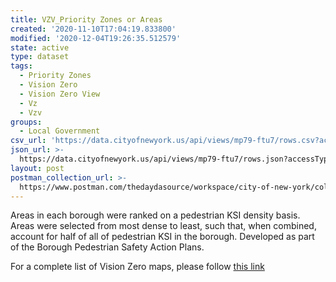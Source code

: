 ```yaml
---
title: VZV_Priority Zones or Areas
created: '2020-11-10T17:04:19.833800'
modified: '2020-12-04T19:26:35.512579'
state: active
type: dataset
tags:
  - Priority Zones
  - Vision Zero
  - Vision Zero View
  - Vz
  - Vzv
groups:
  - Local Government
csv_url: 'https://data.cityofnewyork.us/api/views/mp79-ftu7/rows.csv?accessType=DOWNLOAD'
json_url: >-
  https://data.cityofnewyork.us/api/views/mp79-ftu7/rows.json?accessType=DOWNLOAD
layout: post
postman_collection_url: >-
  https://www.postman.com/thedaydasource/workspace/city-of-new-york/collection/15909983-9e807467-8c53-40f3-8ff2-e9817f2e165b
---
```

Areas in each borough were ranked on a pedestrian KSI density basis. Areas were selected from most dense to least, such that, when combined, account for half of all of pedestrian KSI in the borough. Developed as part of the Borough Pedestrian Safety Action Plans.

For a complete list of Vision Zero maps, please follow <a href="https://data.cityofnewyork.us/browse?q=vzv&sortBy=last_modified&utf8=%E2%9C%93">this link</a>
